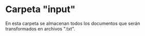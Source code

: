 # Carpeta "input"
En esta carpeta se almacenan todos los documentos que serán transformados en archivos ".txt".
